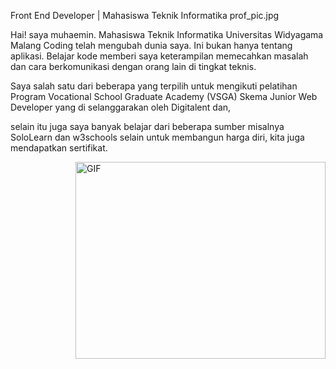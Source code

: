 Front End Developer | Mahasiswa Teknik Informatika
prof_pic.jpg

Hai! saya muhaemin. Mahasiswa Teknik Informatika Universitas Widyagama Malang Coding telah mengubah dunia saya. Ini bukan hanya tentang aplikasi. Belajar kode memberi saya keterampilan memecahkan masalah dan cara berkomunikasi dengan orang lain di tingkat teknis.

Saya salah satu dari beberapa yang terpilih untuk mengikuti pelatihan Program Vocational School Graduate Academy (VSGA) Skema Junior Web Developer yang di selanggarakan oleh Digitalent dan,

selain itu juga saya banyak belajar dari beberapa sumber misalnya SoloLearn dan w3schools selain untuk membangun harga diri, kita juga mendapatkan sertifikat.

<img align="right" alt="GIF" src="https://github.com/abhisheknaiidu/abhisheknaiidu/blob/master/code.gif?raw=true" width="400" height="315" />
